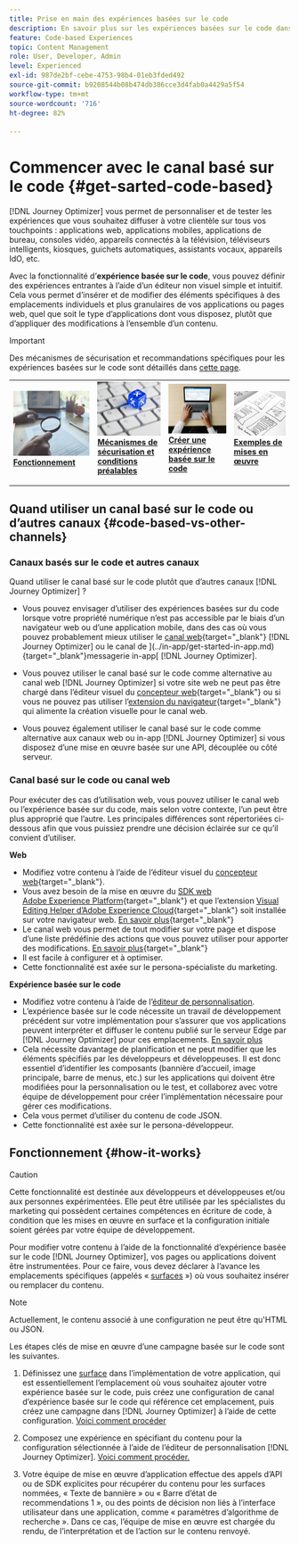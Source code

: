 ```yaml
---
title: Prise en main des expériences basées sur le code
description: En savoir plus sur les expériences basées sur le code dans Journey Optimizer
feature: Code-based Experiences
topic: Content Management
role: User, Developer, Admin
level: Experienced
exl-id: 987de2bf-cebe-4753-98b4-01eb3fded492
source-git-commit: b9208544b08b474db386cce3d4fab0a4429a5f54
workflow-type: tm+mt
source-wordcount: '716'
ht-degree: 82%

---
```


# Commencer avec le canal basé sur le code {#get-sarted-code-based}

[!DNL Journey Optimizer] vous permet de personnaliser et de tester les expériences que vous souhaitez diffuser à votre clientèle sur tous vos touchpoints : applications web, applications mobiles, applications de bureau, consoles vidéo, appareils connectés à la télévision, téléviseurs intelligents, kiosques, guichets automatiques, assistants vocaux, appareils IdO, etc.

Avec la fonctionnalité d’**expérience basée sur le code**, vous pouvez définir des expériences entrantes à l’aide d’un éditeur non visuel simple et intuitif. Cela vous permet d’insérer et de modifier des éléments spécifiques à des emplacements individuels et plus granulaires de vos applications ou pages web, quel que soit le type d’applications dont vous disposez, plutôt que d’appliquer des modifications à l’ensemble d’un contenu.

<!--[!DNL Journey Optimizer] allows you to compose and deliver content on any inbound device in a developer-focused workflow. You can leverage all the personalization capabilities, and preview what will be published. The content can be static (images, text, JSON, HTML) or dynamic (offers, decisions, recommendations). You can also insert custom content actions in your omni-channel journeys.-->

>[!IMPORTANT]
>
>Des mécanismes de sécurisation et recommandations spécifiques pour les expériences basées sur le code sont détaillés dans [cette page](code-based-prerequisites.md).


<!--Discover the detailed steps to create a code-based campaign in this video.-->

<table style="table-layout:fixed"><tr style="border: 0;">
<td>
<a href="#how-it-works">
<img alt="Lead" src="../assets/do-not-localize/privacy-audit.jpeg">
</a>
<div><a href="#how-it-works"><strong>Fonctionnement</strong>
</div>
<p>
</td>
<td>
<a href="code-based-prerequisites.md">
<img alt="Validation" src="../assets/do-not-localize/web-prerequisites.jpg">
</a>
<div>
<a href="code-based-prerequisites.md"><strong>Mécanismes de sécurisation et conditions préalables</strong></a>
</div>
<p>
</td>
<td>
<a href="create-code-based.md#create-code-based-campaign">
<img alt="Peu fréquent" src="../assets/do-not-localize/web-create.jpg">
</a>
<div>
<a href="create-code-based.md#create-code-based-campaign"><strong>Créer une expérience basée sur le code</strong></a>
</div>
<p></td>
<td>
<a href="code-based-implementation-samples.md">
<img alt="Validation" src="../assets/do-not-localize/web-design.jpg">
</a>
<div>
<a href="code-based-implementation-samples.md"><strong>Exemples de mises en œuvre</strong></a>
</div>
<p>
</td>
</tr></table>

<!--[Learn how to create a code-based campaign in this video](#video)-->

## Quand utiliser un canal basé sur le code ou d’autres canaux {#code-based-vs-other-channels}

### Canaux basés sur le code et autres canaux

Quand utiliser le canal basé sur le code plutôt que d’autres canaux [!DNL Journey Optimizer] ?

* Vous pouvez envisager d’utiliser des expériences basées sur du code lorsque votre propriété numérique n’est pas accessible par le biais d’un navigateur web ou d’une application mobile, dans des cas où vous pouvez probablement mieux utiliser le [canal web](../web/get-started-web.md){target="_blank"} [!DNL Journey Optimizer] ou le canal de ](../in-app/get-started-in-app.md){target="_blank"}messagerie in-app[ [!DNL Journey Optimizer].

* Vous pouvez utiliser le canal basé sur le code comme alternative au canal web [!DNL Journey Optimizer] si votre site web ne peut pas être chargé dans l’éditeur visuel du [concepteur web](../web/edit-web-content.md#work-with-web-designer){target="_blank"} ou si vous ne pouvez pas utiliser l’[extension du navigateur](../web/web-prerequisites.md#visual-authoring-prerequisites){target="_blank"} qui alimente la création visuelle pour le canal web.

* Vous pouvez également utiliser le canal basé sur le code comme alternative aux canaux web ou in-app [!DNL Journey Optimizer] si vous disposez d’une mise en œuvre basée sur une API, découplée ou côté serveur.

### Canal basé sur le code ou canal web

Pour exécuter des cas d’utilisation web, vous pouvez utiliser le canal web ou l’expérience basée sur du code, mais selon votre contexte, l’un peut être plus approprié que l’autre. Les principales différences sont répertoriées ci-dessous afin que vous puissiez prendre une décision éclairée sur ce qu’il convient d’utiliser.

**Web**

* Modifiez votre contenu à l’aide de l’éditeur visuel du [concepteur web](../web/edit-web-content.md#work-with-web-designer){target="_blank"}.
* Vous avez besoin de la mise en œuvre du [SDK web Adobe Experience Platform](https://experienceleague.adobe.com/docs/platform-learn/implement-web-sdk/overview.html?lang=fr){target="_blank"} et que l’extension [Visual Editing Helper d’Adobe Experience Cloud](https://chrome.google.com/webstore/detail/adobe-experience-cloud-vi/kgmjjkfjacffaebgpkpcllakjifppnca){target="_blank"} soit installée sur votre navigateur web. [En savoir plus](../web/web-prerequisites.md){target="_blank"}
* Le canal web vous permet de tout modifier sur votre page et dispose d’une liste prédéfinie des actions que vous pouvez utiliser pour apporter des modifications. [En savoir plus](../web/edit-web-content.md#work-with-web-designer){target="_blank"}
* Il est facile à configurer et à optimiser.
* Cette fonctionnalité est axée sur le persona-spécialiste du marketing.

**Expérience basée sur le code**

* Modifiez votre contenu à l’aide de l’[éditeur de personnalisation](create-code-based.md#edit-code).
* L’expérience basée sur le code nécessite un travail de développement précédent sur votre implémentation pour s’assurer que vos applications peuvent interpréter et diffuser le contenu publié sur le serveur Edge par [!DNL Journey Optimizer] pour ces emplacements. [En savoir plus](code-based-configuration.md#surface-definition)
* Cela nécessite davantage de planification et ne peut modifier que les éléments spécifiés par les développeurs et développeuses. Il est donc essentiel d’identifier les composants (bannière d’accueil, image principale, barre de menus, etc.) sur les applications qui doivent être modifiées pour la personnalisation ou le test, et collaborez avec votre équipe de développement pour créer l’implémentation nécessaire pour gérer ces modifications.
* Cela vous permet d’utiliser du contenu de code JSON.
* Cette fonctionnalité est axée sur le persona-développeur.

## Fonctionnement {#how-it-works}

>[!CAUTION]
>
>Cette fonctionnalité est destinée aux développeurs et développeuses et/ou aux personnes expérimentées. Elle peut être utilisée par les spécialistes du marketing qui possèdent certaines compétences en écriture de code, à condition que les mises en œuvre en surface et la configuration initiale soient gérées par votre équipe de développement.

Pour modifier votre contenu à l’aide de la fonctionnalité d’expérience basée sur le code [!DNL Journey Optimizer], vos pages ou applications doivent être instrumentées. Pour ce faire, vous devez déclarer à l’avance les emplacements spécifiques (appelés « [surfaces](code-based-configuration.md#surface-definition) ») où vous souhaitez insérer ou remplacer du contenu<!--HOW??-->.

>[!NOTE]
>
>Actuellement, le contenu associé à une configuration ne peut être qu&#39;HTML ou JSON. <!--WILL COME LATER: text, image or another format depending on the application-->

Les étapes clés de mise en œuvre d’une campagne basée sur le code sont les suivantes.

1. Définissez une [surface](code-based-configuration.md#surface-definition) dans l’implémentation de votre application, qui est essentiellement l’emplacement où vous souhaitez ajouter votre expérience basée sur le code, puis créez une configuration de canal d’expérience basée sur le code qui référence cet emplacement, puis créez une campagne dans [!DNL Journey Optimizer] à l’aide de cette configuration. [Voici comment procéder](create-code-based.md#create-code-based-campaign)

1. Composez une expérience en spécifiant du contenu pour la configuration sélectionnée à l’aide de l’éditeur de personnalisation [!DNL Journey Optimizer]. [Voici comment procéder.](create-code-based.md#edit-code)

1. Votre équipe de mise en œuvre d’application effectue des appels d’API ou de SDK explicites pour récupérer du contenu pour les surfaces nommées, « Texte de bannière » ou « Barre d’état de recommendations 1 », ou des points de décision non liés à l’interface utilisateur dans une application, comme « paramètres d’algorithme de recherche ». Dans ce cas, l’équipe de mise en œuvre est chargée du rendu, de l’interprétation et de l’action sur le contenu renvoyé.<!--TBC with Robert - should link to a new section with API/SDK call samples-->
